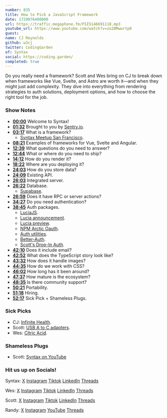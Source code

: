 ```yaml
---
number: 835
title: How to Pick a JavaScript Framework
date: 1729076400000
url: https://traffic.megaphone.fm/FSI5146691118.mp3
youtube_url: https://www.youtube.com/watch?v=zo20Mwwrtp0
guest: 
name: CJ Reynolds
github: w3cj
twitter: CodingGarden
of: Syntax
social: https://coding.garden/
completed: true
---
```


Do you really need a framework? Scott and Wes bring on CJ to break down when frameworks like Vue, Svelte, and Astro are worth it—and when they might just add complexity. They dive into everything from rendering strategies to auth solutions, deployment options, and how to choose the right tool for the job.

### Show Notes

* **[00:00](#t=00:00)** Welcome to Syntax!
* **[01:32](#t=01:32)** Brought to you by [Sentry.io](https://sentry.io/syntax).
* **[03:17](#t=03:17)** What is a framework?
    * [Syntax Meetup San Francisco](https://www.eventbrite.com/e/san-francisco-syntax-meetup-tickets-982091250367).
* **[08:21](#t=08:21)** Examples of frameworks for Vue, Svelte and Angular.
* **[12:39](#t=12:39)** What questions do you need to answer?
* **[12:44](#t=12:44)** What or where do you need to ship?
* **[14:12](#t=14:12)** How do you render it?
* **[18:22](#t=18:22)** Where are you deploying it?
* **[24:03](#t=24:03)** How do you store data?
* **[24:09](#t=24:09)** Existing API.
* **[26:03](#t=26:03)** Integrated server.
* **[26:22](#t=26:22)** Database.
    * [Supabase](https://supabase.com/).
* **[26:59](#t=26:59)** Does it have RPC or server actions?
* **[34:27](#t=34:27)** Do you need authentication?
* **[38:45](#t=38:45)** Auth packages.
    * [LuciaJS](https://lucia.js.org/).
    * [Lucia announcement](https://github.com/lucia-auth/lucia/discussions/1707).
    * [Lucia preview](https://lucia-next.pages.dev/).
    * [NPM Arctic Oauth](https://www.npmjs.com/package/arctic).
    * [Auth utilities](https://www.npmjs.com/package/oslo).
    * [Better-Auth](https://github.com/better-auth/better-auth).
    * [Scott's Drop-In Auth](https://github.com/stolinski/drop-in/tree/main/packages/auth).
* **[42:10](#t=42:10)** Does it include email?
* **[42:52](#t=42:52)** What does the TypeScript story look like?
* **[43:32](#t=43:32)** How does it handle images?
* **[44:35](#t=44:35)** How do we work with CSS?
* **[46:02](#t=46:02)** How long has it been around?
* **[47:37](#t=47:37)** How mature is the ecosystem?
* **[48:35](#t=48:35)** Is there community support?
* **[50:21](#t=50:21)** Portability.
* **[51:18](#t=51:18)** Hiring.
* **[52:17](#t=52:17)** Sick Pick + Shameless Plugs.

### Sick Picks

- CJ: [Infinite Health](https://tycho.bandcamp.com/album/infinite-health).
- Scott: [USB A to C adapters](https://amzn.to/3XYJt2l).
- Wes: [Citric Acid](https://amzn.to/4hba2dF).

### Shameless Plugs

- Scott: [Syntax on YouTube](https://youtube.com/@syntaxfm)

### Hit us up on Socials!

Syntax: [X](https://twitter.com/syntaxfm) [Instagram](https://www.instagram.com/syntax_fm/) [Tiktok](https://www.tiktok.com/@syntaxfm) [LinkedIn](https://www.linkedin.com/company/96077407/admin/feed/posts/) [Threads](https://www.threads.net/@syntax_fm)

Wes: [X](https://twitter.com/wesbos) [Instagram](https://www.instagram.com/wesbos/) [Tiktok](https://www.tiktok.com/@wesbos) [LinkedIn](https://www.linkedin.com/in/wesbos/) [Threads](https://www.threads.net/@wesbos)

Scott: [X](https://twitter.com/stolinski) [Instagram](https://www.instagram.com/stolinski/) [Tiktok](https://www.tiktok.com/@stolinski) [LinkedIn](https://www.linkedin.com/in/stolinski/) [Threads](https://www.threads.net/@stolinski)

Randy: [X](https://twitter.com/randyrektor) [Instagram](https://www.instagram.com/randyrektor/) [YouTube](https://www.youtube.com/@randyrektor) [Threads](https://www.threads.net/@randyrektor)
